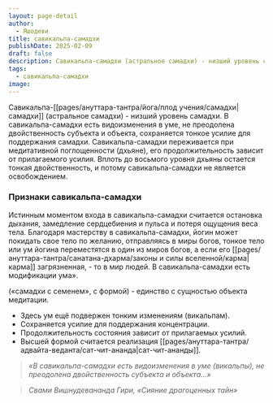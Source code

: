 ```yaml
---
layout: page-detail
author:
  - Яшодеви
title: савикальпа-самадхи
publishDate: 2025-02-09
draft: false
description: Савикальпа-самадхи (астральное самадхи) - низший уровень самадхи. В савикальпа-самадхи есть видоизменения в уме, не преодолена двойственность субъекта и объекта, сохраняется тонкое усилие для поддержания самадхи.
tags:
  - савикальпа-самадхи
image:
---
```

Савикальпа-[[pages/ануттара-тантра/йога/плод учения/самадхи|самадхи]] (астральное самадхи) - низший уровень самадхи. В савикальпа-самадхи есть видоизменения в уме, не преодолена двойственность субъекта и объекта, сохраняется тонкое усилие для поддержания самадхи. Савикальпа-самадхи переживается при медитативной поглощенности (дхьяне), его продолжительность зависит от прилагаемого усилия. Вплоть до восьмого уровня дхьяны остается тонкая двойственность, и потому савикальпа-самадхи не является освобождением.

### Признаки савикальпа-самадхи

 Истинным моментом входа в савикальпа-самадхи считается остановка дыхания, замедление сердцебиения и пульса и потеря ощущения веса тела. Благодаря мастерству в савикальпа-самадхи, йогин может покидать свое тело по желанию, отправляясь в миры богов, тонкое тело или ум йогина переместятся в один из миров богов, а если его [[pages/ануттара-тантра/санатана-дхарма/законы и силы вселенной/карма|карма]] загрязненная, - то в мир людей. В савикальпа-самадхи есть модификации ума».

(«самадхи с семенем», с формой) - единство с сущностью объекта медитации.

- Здесь ум ещё подвержен тонким изменениям (викальпам).
- Сохраняется усилие для поддержания концентрации.
- Продолжительность состояния зависит от прилагаемых усилий.
- Высшей формой считается реализация [[pages/ануттара-тантра/адвайта-веданта/сат-чит-ананда|сат-чит-ананды]].

>*«В савикальпа-самадхи есть видоизменения в уме (викальпы), не преодолена двойственность субъекта и объекта...»*
  
>*Свами Вишнудевананда Гири, «Сияние драгоценных тайн»*

